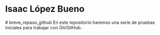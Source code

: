 <h1>Isaac López Bueno</h1>
# breve_repaso_github
En este repositorio haremos una serie de pruebas iniciales para trabajar con Git/GitHub.